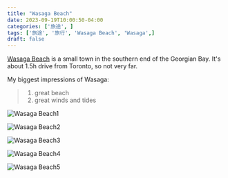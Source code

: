 ```yaml
---
title: "Wasaga Beach"
date: 2023-09-19T10:00:50-04:00
categories: ['旅途', ]  
tags: ['旅途', '旅行', 'Wasaga Beach', 'Wasaga',]  
draft: false
---
```


[Wasaga Beach](https://en.wikipedia.org/wiki/Wasaga_Beach) is a small town in the southern end of the Georgian Bay. It's about 
1.5h drive from Toronto, so not very far. 

My biggest impressions of Wasaga:
> 1. great beach 
> 2. great winds and tides


![Wasaga Beach1](/travel/wasaga_beach/wasaga_1.jpeg "Wasaga Beach")


![Wasaga Beach2](/travel/wasaga_beach/wasaga_2.jpeg "Wasaga Beach")

![Wasaga Beach3](/travel/wasaga_beach/wasaga_3.jpeg "Wasaga Beach")

![Wasaga Beach4](/travel/wasaga_beach/wasaga_4.jpeg "Wasaga Beach")

![Wasaga Beach5](/travel/wasaga_beach/wasaga_5.jpeg "Wasaga Beach")
